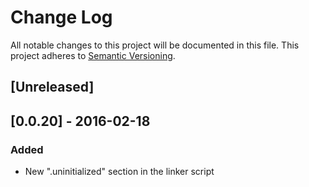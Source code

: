 # Change Log
All notable changes to this project will be documented in this file.
This project adheres to [Semantic Versioning](http://semver.org/).

## [Unreleased]
## [0.0.20] - 2016-02-18
### Added
- New ".uninitialized" section in the linker script
